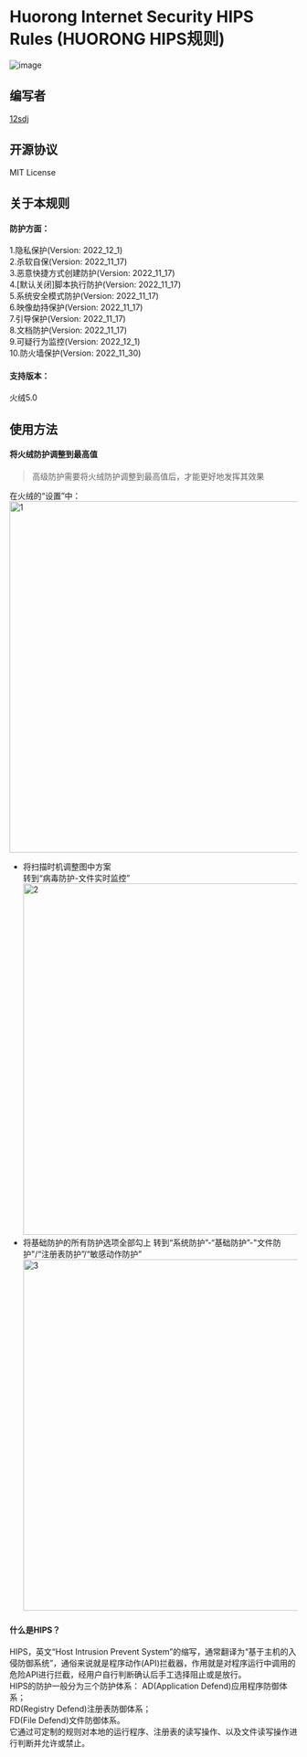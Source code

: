 # Huorong Internet Security HIPS Rules (HUORONG HIPS规则)
![image](https://img.shields.io/badge/License-MIT-orange) 
## 编写者  
[12sdj](https://github.com/12sdj)
## 开源协议
MIT License
## 关于本规则
#### 防护方面：
1.隐私保护(Version: 2022_12_1)  
2.杀软自保(Version: 2022_11_17)   
3.恶意快捷方式创建防护(Version: 2022_11_17)  
4.[默认关闭]脚本执行防护(Version: 2022_11_17)  
5.系统安全模式防护(Version: 2022_11_17)  
6.映像劫持保护(Version: 2022_11_17)  
7.引导保护(Version: 2022_11_17)  
8.文档防护(Version: 2022_11_17)  
9.可疑行为监控(Version: 2022_12_1)  
10.防火墙保护(Version: 2022_11_30)  
#### 支持版本：  
火绒5.0  
## 使用方法   
#### 将火绒防护调整到最高值  
> 高级防护需要将火绒防护调整到最高值后，才能更好地发挥其效果      

在火绒的“设置”中：   
<img width="615" alt="1" src="https://user-images.githubusercontent.com/103876733/205242567-bfbf4b99-de49-4c4a-b7f9-ef0a0fb459a5.png">
* 将扫描时机调整图中方案  
  转到“病毒防护-文件实时监控”  
  <img width="615" alt="2" src="https://user-images.githubusercontent.com/103876733/205242962-50def427-3298-4918-b0cf-e6af502855fc.png">
* 将基础防护的所有防护选项全部勾上
  转到“系统防护”-“基础防护”-"文件防护"/“注册表防护”/“敏感动作防护”
  <img width="615" alt="3" src="https://user-images.githubusercontent.com/103876733/205527792-d4486051-24b1-4d95-9f8e-308ffb82f3e8.png">

  
  
#### 什么是HIPS？
HIPS，英文“Host Intrusion Prevent System”的缩写，通常翻译为“基于主机的入侵防御系统”，通俗来说就是程序动作(API)拦截器，作用就是对程序运行中调用的危险API进行拦截，经用户自行判断确认后手工选择阻止或是放行。    
HIPS的防护一般分为三个防护体系：
AD(Application Defend)应用程序防御体系；   
RD(Registry Defend)注册表防御体系；   
FD(File Defend)文件防御体系。   
它通过可定制的规则对本地的运行程序、注册表的读写操作、以及文件读写操作进行判断并允许或禁止。

